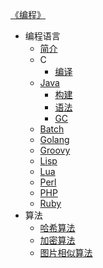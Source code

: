 [《编程》](index.md)

- 编程语言
  - [简介](编程语言/简介.md)
  - C
    - [编译](编程语言/C/编译.md)
  - [Java](编程语言/Java/Java.md)
    - [构建](编程语言/Java/构建.md)
    - [语法](编程语言/Java/语法.md)
    - [GC](编程语言/Java/GC.md)
  - [Batch](编程语言/Batch.md)
  - [Golang](编程语言/Golang.md)
  - [Groovy](编程语言/Groovy.md)
  - [Lisp](编程语言/Lisp.md)
  - [Lua](编程语言/Lua.md)
  - [Perl](编程语言/Perl.md)
  - [PHP](编程语言/PHP.md)
  - [Ruby](编程语言/Ruby.md)
- 算法
  - [哈希算法](算法/哈希算法.md)
  - [加密算法](算法/加密算法.md)
  - [图片相似算法](算法/图片相似算法.md)
